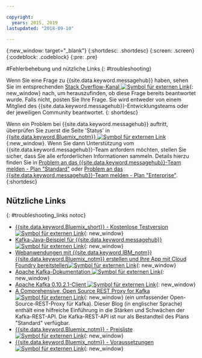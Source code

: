 ```yaml
---

copyright:
  years: 2015, 2019
lastupdated: "2018-09-10"

---
```


{:new_window: target="_blank"}
{:shortdesc: .shortdesc}
{:screen: .screen}
{:codeblock: .codeblock}
{:pre: .pre}



#Fehlerbehebung und nützliche Links
{: #troubleshooting}

Wenn Sie eine Frage zu {{site.data.keyword.messagehub}} haben, sehen Sie im entsprechenden
[Stack Overflow-Kanal ![Symbol für externen Link](../../icons/launch-glyph.svg "Symbol für externen Link")](http://stackoverflow.com/questions/tagged/message-hub){: new_window} nach, um herauszufinden, ob diese Frage bereits beantwortet wurde.
Falls nicht, posten Sie Ihre Frage. Sie wird entweder von einem Mitglied des {{site.data.keyword.messagehub}}-Entwicklungsteams oder der jeweiligen Community beantwortet.
{: shortdesc}

Wenn ein Problem bei {{site.data.keyword.messagehub}} auftritt, überprüfen Sie zuerst die Seite 'Status' in [{{site.data.keyword.Bluemix_notm}} ![Symbol für externen Link](../../icons/launch-glyph.svg "Symbol für externen Link")](https://console.bluemix.net/status){:new_window}. Wenn Sie dann Unterstützung vom
{{site.data.keyword.messagehub}}-Team anfordern möchten, stellen Sie sicher, dass Sie alle erforderlichen Informationen sammeln. Details hierzu finden Sie in [Problem an das {{site.data.keyword.messagehub}}-Team melden - Plan "Standard"](/docs/services/EventStreams/eventstreams109.html) oder [Problem an das {{site.data.keyword.messagehub}}-Team melden - Plan "Enterprise"](/docs/services/EventStreams/eventstreams125.html).
{:shortdesc}

## Nützliche Links
{: #troubleshooting_links notoc}

*  [{{site.data.keyword.Bluemix_short}} - Kostenlose Testversion ![Symbol für externen Link](../../icons/launch-glyph.svg "Symbol für externen Link")](https://apps.admin.ibmcloud.com/manage/trial/bluemix.html){: new_window}
*  [Kafka-Java-Beispiel für {{site.data.keyword.messagehub}} ![Symbol für externen Link](../../icons/launch-glyph.svg "Symbol für externen Link")](https://github.com/ibm-messaging/event-streams-samples/tree/master/kafka-java-console-sample){: new_window}
*  [Webanwendungen mit {{site.data.keyword.IBM_notm}} {{site.data.keyword.Bluemix_notm}} erstellen und Ihre App mit Cloud Foundry bereitstellen![Symbol für externen Link](../../icons/launch-glyph.svg "Symbol für externen Link")](http://www.ng.bluemix.net/docs/starters/install_cli.html){: new_window}
*  [Apache Kafka-Dokumentation ![Symbol für externen Link](../../icons/launch-glyph.svg "Symbol für externen Link")](http://kafka.apache.org/documentation.html){: new_window}
*  [Apache Kafka 0.10.2.1-Client ![Symbol für externen Link](../../icons/launch-glyph.svg "Symbol für externen Link")](http://kafka.apache.org/0102/javadoc/index.html){: new_window}
*  [A Comprehensive, Open Source REST Proxy for Kafka ![Symbol für externen Link](../../icons/launch-glyph.svg "Symbol für externen Link")](http://www.confluent.io/blog/a-comprehensive-open-source-rest-proxy-for-kafka/){: new_window} (ein umfassender Open-Source-REST-Proxy für Kafka). 
	Dieser Blog (in englischer Sprache) enthält eine hilfreiche Einführung in die Stärken und Schwächen der Kafka-REST-API. Die Kafka-REST-API ist nur als Bestandteil des Plans "Standard" verfügbar.
*  [{{site.data.keyword.Bluemix_notm}} - Preisliste ![Symbol für externen Link](../../icons/launch-glyph.svg "Symbol für externen Link")](https://www.ng.bluemix.net/#/pricing){: new_window}
*  [{{site.data.keyword.Bluemix_notm}} - Voraussetzungen ![Symbol für externen Link](../../icons/launch-glyph.svg "Symbol für externen Link")](https://developer.ibm.com/bluemix/support/#prereqs/){: new_window}

